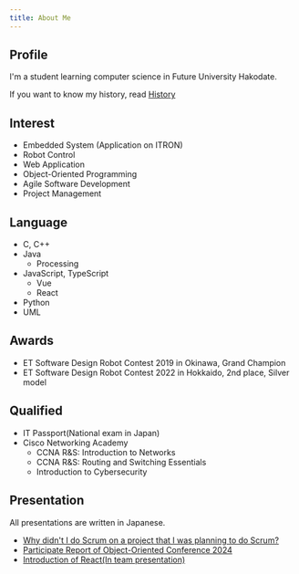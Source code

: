 ```yaml
---
title: About Me
---
```


## Profile

I'm a student learning computer science in Future University Hakodate.

If you want to know my history, read [History](/history)

## Interest

- Embedded System (Application on ITRON)
- Robot Control
- Web Application
- Object-Oriented Programming
- Agile Software Development
- Project Management

## Language

- C, C++
- Java
  - Processing
- JavaScript, TypeScript
  - Vue
  - React
- Python
- UML

## Awards

- ET Software Design Robot Contest 2019 in Okinawa, Grand Champion
- ET Software Design Robot Contest 2022 in Hokkaido, 2nd place, Silver model

## Qualified

- IT Passport(National exam in Japan)
- Cisco Networking Academy
  - CCNA R&S: Introduction to Networks
  - CCNA R&S: Routing and Switching Essentials
  - Introduction to Cybersecurity

## Presentation

All presentations are written in Japanese.

- [Why didn't I do Scrum on a project that I was planning to do Scrum?](https://drive.google.com/file/d/1dhkEaFV1mBEv8hPqCAj_cr8YmP9Jlr5z/view?usp=sharing)
- [Participate Report of Object-Oriented Conference 2024](https://www.docswell.com/s/azurata09/KLL4V3-2024-05-03-143658)
- [Introduction of React(In team presentation)](https://speakerdeck.com/azurata09/shui-demowakaru-reactru-men)
